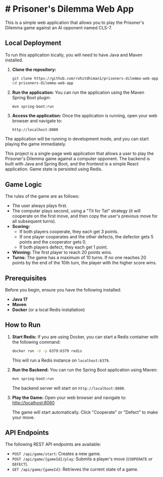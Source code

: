 # # Prisoner's Dilemma Web App

This is a simple web application that allows you to play the Prisoner's Dilemma game against an AI opponent named CLS-7.

## Local Deployment

To run this application locally, you will need to have Java and Maven installed.

1.  **Clone the repository:**
    ```bash
    git clone https://github.com/rohitdhiman1/prisoners-dilemma-web-app.git
    cd prisoners-dilemma-web-app
    ```

2.  **Run the application:**
    You can run the application using the Maven Spring Boot plugin:
    ```bash
    mvn spring-boot:run
    ```

3.  **Access the application:**
    Once the application is running, open your web browser and navigate to:
    ```
    http://localhost:8080
    ```

The application will be running in development mode, and you can start playing the game immediately.


This project is a single-page web application that allows a user to play the Prisoner's Dilemma game against a computer opponent. The backend is built with Java and Spring Boot, and the frontend is a simple React application. Game state is persisted using Redis.

## Game Logic

The rules of the game are as follows:

- The user always plays first.
- The computer plays second, using a "Tit for Tat" strategy (it will cooperate on the first move, and then copy the user's previous move for all subsequent turns).
- **Scoring:**
    - If both players cooperate, they each get 3 points.
    - If one player cooperates and the other defects, the defector gets 5 points and the cooperator gets 0.
    - If both players defect, they each get 1 point.
- **Winning:** The first player to reach 20 points wins.
- **Turns:** The game has a maximum of 10 turns. If no one reaches 20 points by the end of the 10th turn, the player with the higher score wins.

## Prerequisites

Before you begin, ensure you have the following installed:

- **Java 17**
- **Maven**
- **Docker** (or a local Redis installation)

## How to Run

1.  **Start Redis:**
    If you are using Docker, you can start a Redis container with the following command:
    ```bash
    docker run -d -p 6379:6379 redis
    ```
    This will run a Redis instance on `localhost:6379`.

2.  **Run the Backend:**
    You can run the Spring Boot application using Maven:
    ```bash
    mvn spring-boot:run
    ```
    The backend server will start on `http://localhost:8080`.

3.  **Play the Game:**
    Open your web browser and navigate to:
    [http://localhost:8080](http://localhost:8080)

    The game will start automatically. Click "Cooperate" or "Defect" to make your move.

## API Endpoints

The following REST API endpoints are available:

- `POST /api/game/start`: Creates a new game.
- `POST /api/game/{gameId}/play`: Submits a player's move (`COOPERATE` or `DEFECT`).
- `GET /api/game/{gameId}`: Retrieves the current state of a game.
